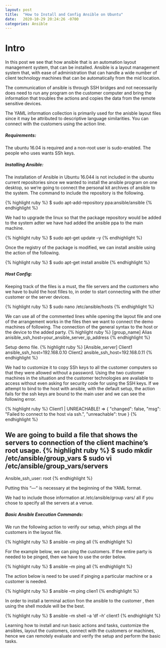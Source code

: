 ```yaml
---
layout: post
title:  "How to Install and Config Ansible on Ubuntu"
date:   2020-10-29 20:24:26 -0700
categories: Ansible
---
```


<h1><b>Intro</b></h1>
In this post we see that how ansible that is an automation layout management system, that can be installed. Ansible is a layout management system that, with ease of administration that can handle a wide number of client technology machines that can be automatically from the mid location.  

The communication of ansible is through SSH bridges and not necessarily does need to run any program on the customer computer and bring the information that troubles the actions and copies the data from the remote sensitive devices. 

The YAML information collection is primarily used for the anisble layout files since it may be attributed to descriptive language similarities. You can connect with the customers using the action line.

<h5><b>Requirements:</b></h5>
The ubuntu 16.04 is required and a non-root user is sudo-enabled. 
The people who uses wants SSh keys.

<h5><b>Installing Ansible:</b></h5>
The installation of Ansible in Ubuntu 16.044 is not included in the ubuntu current repositories since we wanted to install the ansible program on one desktop, so we’re going to connect the personal kit archives of ansible to the system.
The command to include the repository is the following.

{% highlight ruby %}
$ sudo apt-add-repository ppa:ansible/ansible
{% endhighlight %}

We had to upgrade the linux so that the package repository would be added to the system adter we have had added the ansible ppa to the main machine.

{% highlight ruby %}
$ sudo apt-get update –y
{% endhighlight %}

Once the registry of the package is modified, we can install ansible using the action of the following.

{% highlight ruby %}
$ sudo apt-get install ansible
{% endhighlight %}

<h5><b>Host Config:</b></h5>
Keeping track of the files is a must, the file servers and the customers who we have to build the host filles to, in order to start connecting with the other customer or the server devices.

{% highlight ruby %}
$ sudo nano /etc/ansible/hosts
{% endhighlight %}

We can use all of the commented lines while opening the layout file and one of the arrangement works in the files then we want to connect the demo machines of following.
The connection of the general syntax to the host or the device to the added party.
{% highlight ruby %}
[group_name]
Alias anisible_ssh_host=your_ansible_server_ip_address
{% endhighlight %}

Setup demo file. 
{% highlight ruby %}
[Ansible_server]
Client1 ansible_ssh_host=192.168.0.10
Client2 ansible_ssh_host=192.168.0.11
{% endhighlight %}

We had to customize it to copy SSh keys to all the customer computers so that they were allowed without a password. 
Using the two customer machines in the situation and the customer technologies are available to access without even asking for security code for using the SSH keys. 
If we attempt to bind to the host with ansible, with the default setup, the action fails for the ssh keys are bound to the main user and we can see the following error.

{% highlight ruby %}
Client1 | UNREACHABLE! => {
   "changed": false,
   "msg": "Failed to connect to the host via ssh.",
   "unreachable": true
}
{% endhighlight %}

We are going to build a file that shows the servers to connection of the client machine’s root usage. 
{% highlight ruby %}
$ sudo mkdir /etc/ansible/group_vars
$ sudo vi /etc/ansible/group_vars/servers
---
Ansible_ssh_user: root
{% endhighlight %}

Putting this “—“ is necessary at the beginning of the YAML format. 

We had to include those information at /etc/ansible/group vars/ all if you chose to specify all the servers at a venue.

<h5><b>Basic Ansible Execution Commands:</b></h5>
We run the following action to verify our setup, which pings all the customers in the layout file.

{% highlight ruby %}
$ ansible –m ping all
{% endhighlight %}

For the example below, we can ping the customers.
If the entire party is needed to be pinged, then we have to use the order below.

{% highlight ruby %}
$ ansible –m ping all
{% endhighlight %}

The action below is need to be used if pinging a particular machine or a customer is needed.

{% highlight ruby %}
$ ansible –m ping clien1
{% endhighlight %}

In order to install a terminal action fron the ansible to the customer , then using the shell module will be the best.

{% highlight ruby %}
$ ansible –m shell –a ‘df –h’ client1
{% endhighlight %}

Learning how to install and run basic actions and tasks, customize the ansibles, layout the customers, connect with the customers or machines, hence we can remotely evaluate and verify the setup and perform the basic tasks.
